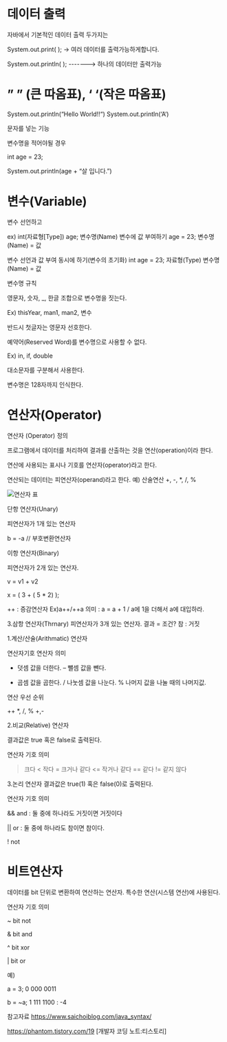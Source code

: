 데이터 출력
=====

자바에서 기본적인 데이터 출력 두가지는

System.out.print(         );  -> 여러 데이터를 출력가능하게합니다.

System.out.println(         );  -------> 하나의 데이터만 출력가능

”   ” (큰 따옴표), ‘   ‘(작은 따옴표)
==========

System.out.println(“Hello World!!“)
System.out.println(‘A‘)


문자를 넣는 기능

변수명을 적어야될 경우

int age = 23;

System.out.println(age + “살 입니다.”)

변수(Variable)
======

변수 선언하고 

ex) int(자료형[Type])  age; 변수명(Name)
변수에 값 부여하기
 age       =    23;
변수명(Name)  =    값


변수 선언과 값 부여 동시에 하기(변수의 초기화)
int age  =      23;
자료형(Type)   변수명(Name)  =   값

변수명 규칙

영문자, 숫자, _, 한글 조합으로 변수명을 짓는다.

Ex) thisYear, man1, man2, 변수

반드시 첫글자는 영문자 선호한다.

예약어(Reserved Word)를 변수명으로 사용할 수 없다.

Ex) in, if, double

대소문자를 구분해서 사용한다.

변수명은 128자까지 인식한다.

연산자(Operator)
=====

연산자 (Operator) 정의


프로그램에서 데이터를 처리하여 결과를 산출하는 것을 연산(operation)이라 한다.

연산에 사용되는 표시나 기호를 연산자(operator)라고 한다.

연산되는 데이터는 피연산자(operand)라고 한다. 예) 산술연산 +, -, *, /, %

![연산자 표](https://user-images.githubusercontent.com/100178951/183902378-450c4bd1-7806-407b-aa75-b74920d8cd06.jpg)




단항 연산자(Unary)

피연산자가 1개 있는 연산자

b = -a // 부호변환연산자


이항 연산자(Binary)

피연산자가 2개 있는 연산자.

v = v1 + v2

x = ( 3 + ( 5 * 2) );

++ : 증감연산자
Ex)a++/++a
의미 : a = a + 1 / a에 1을 더해서 a에 대입하라.

3.삼항 연산자(Thrnary)
피연산자가 3개 있는 연산자.
결과 = 조건? 참 : 거짓

1.계산/산술(Arithmatic) 연산자

연산자기호	연산자	의미

+	덧셈	값을 더한다.
–	뺄셈	값을 뺀다.
*	곱셈	값을 곱한다.
/	나눗셈	값을 나눈다.
%	나머지	값을 나눌 때의 나머지값.


연산 우선 순위

++  *, /, %  +,-

2.비교(Relative) 연산자

결과값은 true 혹은 false로 출력된다.

연산자 기호	의미

>	크다
<	작다
>=	크거나 같다
<=	작거나 같다
==	같다
!=	같지 않다

3.논리 연산자
결과값은 true(1) 혹은 false(0)로 출력된다.

연산자 기호	의미


&&	and  : 둘 중에 하나라도 거짓이면 거짓이다


||	or : 둘 중에 하나라도 참이면 참이다.


!	not





비트연산자
=====

데이터를 bit 단위로 변환하여 연산하는 연산자. 특수한 연산(시스템 연산)에 사용된다.

연산자 기호	의미

~	bit not

&	bit and

^	bit xor

|	bit or

예)

a = 3;  0 000 0011

b = ~a; 1 111 1100 : -4


참고자료 https://www.saichoiblog.com/java_syntax/

https://phantom.tistory.com/19 [개발자 코딩 노트:티스토리]
